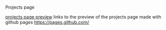 Projects page

<a href="http://username.github.io/projects">projects page preview</a> links to the preview of the projects page made with github pages https://pages.github.com/

